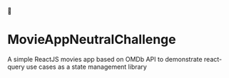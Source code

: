 



🎥
# MovieAppNeutralChallenge
A simple ReactJS movies app based on OMDb API to demonstrate react-query use cases as a state management library